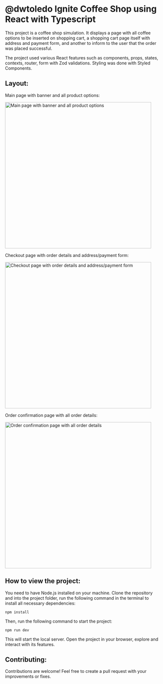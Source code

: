 # @dwtoledo Ignite Coffee Shop using React with Typescript

This project is a coffee shop simulation. It displays a page with all coffee options to be inserted on shopping cart, a shopping cart page itself with address and payment form, and another to inform to the user that the order was placed successful.

The project used various React features such as components, props, states, contexts, router, form with Zod validations. Styling was done with Styled Components.

## Layout:

Main page with banner and all product options:

<img width="480" alt="Main page with banner and all product options" src="">

Checkout page with order details and address/payment form:

<img width="480" alt="Checkout page with order details and address/payment form" src="">

Order confirmation page with all order details:

<img width="480" alt="Order confirmation page with all order details" src="">


## How to view the project:

You need to have Node.js installed on your machine. Clone the repository and into the project folder, run the following command in the terminal to install all necessary dependencies:

```console
npm install
``` 

Then, run the following command to start the project:

```console
npm run dev
``` 

This will start the local server. Open the project in your browser, explore and interact with its features.

## Contributing:

Contributions are welcome! Feel free to create a pull request with your improvements or fixes.



